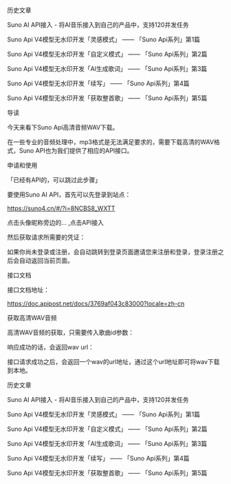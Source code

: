 

历史文章

Suno AI API接入 - 将AI音乐接入到自己的产品中，支持120并发任务

Suno Api V4模型无水印开发「灵感模式」 —— 「Suno Api系列」第1篇

Suno Api V4模型无水印开发「自定义模式」 —— 「Suno Api系列」第2篇

Suno Api V4模型无水印开发「AI生成歌词」 —— 「Suno Api系列」第3篇

Suno Api V4模型无水印开发「续写」 —— 「Suno Api系列」第4篇

Suno Api V4模型无水印开发「获取整首歌」 —— 「Suno Api系列」第5篇





导读

今天来看下Suno Api高清音频WAV下载。

在一些专业的音频处理中，mp3格式是无法满足要求的，需要下载高清的WAV格式，Suno API也为我们提供了相应的API接口。





申请和使用

「已经有API的，可以跳过此步骤」

要使用Suno AI API，首先可以先登录到站点：

https://suno4.cn/#/?i=8NCBS8_WXTT

点击头像昵称旁边的… ,点击API接入






然后获取请求所需要的凭证：






如果你尚未登录或注册，会自动跳转到登录页面邀请您来注册和登录，登录注册之后会自动返回当前页面。

接口文档

接口文档地址：

https://doc.apipost.net/docs/3769af043c83000?locale=zh-cn





获取高清WAV音频

高清WAV音频的获取，只需要传入歌曲id参数：






响应成功的话，会返回wav url：








接口请求成功之后，会返回一个wav的url地址，通过这个url地址即可将wav下载到本地。





历史文章

Suno AI API接入 - 将AI音乐接入到自己的产品中，支持120并发任务

Suno Api V4模型无水印开发「灵感模式」 —— 「Suno Api系列」第1篇

Suno Api V4模型无水印开发「自定义模式」 —— 「Suno Api系列」第2篇

Suno Api V4模型无水印开发「AI生成歌词」 —— 「Suno Api系列」第3篇

Suno Api V4模型无水印开发「续写」 —— 「Suno Api系列」第4篇

Suno Api V4模型无水印开发「获取整首歌」 —— 「Suno Api系列」第5篇

